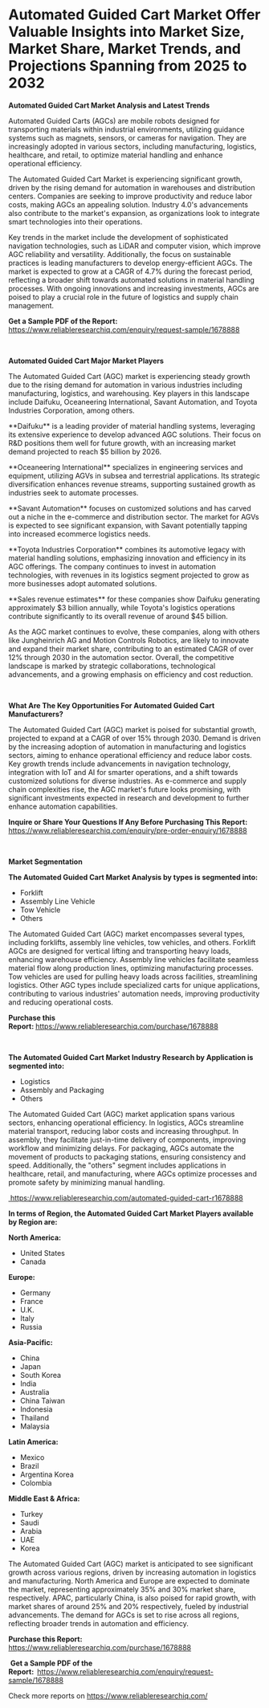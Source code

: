 <p><h1>Automated Guided Cart Market Offer Valuable Insights into Market Size, Market Share, Market Trends, and Projections Spanning from 2025 to 2032</h1></p><p><strong>Automated Guided Cart Market Analysis and Latest Trends</strong></p>
<p><p>Automated Guided Carts (AGCs) are mobile robots designed for transporting materials within industrial environments, utilizing guidance systems such as magnets, sensors, or cameras for navigation. They are increasingly adopted in various sectors, including manufacturing, logistics, healthcare, and retail, to optimize material handling and enhance operational efficiency.</p><p>The Automated Guided Cart Market is experiencing significant growth, driven by the rising demand for automation in warehouses and distribution centers. Companies are seeking to improve productivity and reduce labor costs, making AGCs an appealing solution. Industry 4.0's advancements also contribute to the market's expansion, as organizations look to integrate smart technologies into their operations.</p><p>Key trends in the market include the development of sophisticated navigation technologies, such as LiDAR and computer vision, which improve AGC reliability and versatility. Additionally, the focus on sustainable practices is leading manufacturers to develop energy-efficient AGCs. The market is expected to grow at a CAGR of 4.7% during the forecast period, reflecting a broader shift towards automated solutions in material handling processes. With ongoing innovations and increasing investments, AGCs are poised to play a crucial role in the future of logistics and supply chain management.</p></p>
<p><strong>Get a Sample PDF of the Report:&nbsp;</strong> <a href="https://www.reliableresearchiq.com/enquiry/request-sample/1678888?utm_campaign=3500&utm_medium=2&utm_source=Github&utm_content=ia&utm_term=24032025&utm_id=automated-guided-cart">https://www.reliableresearchiq.com/enquiry/request-sample/1678888</a></p>
<p>&nbsp;</p>
<p><strong>Automated Guided Cart Major Market Players</strong></p>
<p><p>The Automated Guided Cart (AGC) market is experiencing steady growth due to the rising demand for automation in various industries including manufacturing, logistics, and warehousing. Key players in this landscape include Daifuku, Oceaneering International, Savant Automation, and Toyota Industries Corporation, among others.</p><p>**Daifuku** is a leading provider of material handling systems, leveraging its extensive experience to develop advanced AGC solutions. Their focus on R&D positions them well for future growth, with an increasing market demand projected to reach $5 billion by 2026.</p><p>**Oceaneering International** specializes in engineering services and equipment, utilizing AGVs in subsea and terrestrial applications. Its strategic diversification enhances revenue streams, supporting sustained growth as industries seek to automate processes.</p><p>**Savant Automation** focuses on customized solutions and has carved out a niche in the e-commerce and distribution sector. The market for AGVs is expected to see significant expansion, with Savant potentially tapping into increased ecommerce logistics needs.</p><p>**Toyota Industries Corporation** combines its automotive legacy with material handling solutions, emphasizing innovation and efficiency in its AGC offerings. The company continues to invest in automation technologies, with revenues in its logistics segment projected to grow as more businesses adopt automated solutions.</p><p>**Sales revenue estimates** for these companies show Daifuku generating approximately $3 billion annually, while Toyota's logistics operations contribute significantly to its overall revenue of around $45 billion. </p><p>As the AGC market continues to evolve, these companies, along with others like Jungheinrich AG and Motion Controls Robotics, are likely to innovate and expand their market share, contributing to an estimated CAGR of over 12% through 2030 in the automation sector. Overall, the competitive landscape is marked by strategic collaborations, technological advancements, and a growing emphasis on efficiency and cost reduction.</p></p>
<p>&nbsp;</p>
<p><strong>What Are The Key Opportunities For Automated Guided Cart Manufacturers?</strong></p>
<p><p>The Automated Guided Cart (AGC) market is poised for substantial growth, projected to expand at a CAGR of over 15% through 2030. Demand is driven by the increasing adoption of automation in manufacturing and logistics sectors, aiming to enhance operational efficiency and reduce labor costs. Key growth trends include advancements in navigation technology, integration with IoT and AI for smarter operations, and a shift towards customized solutions for diverse industries. As e-commerce and supply chain complexities rise, the AGC market's future looks promising, with significant investments expected in research and development to further enhance automation capabilities.</p></p>
<p><strong>Inquire or Share Your Questions If Any Before Purchasing This Report:</strong> <a href="https://www.reliableresearchiq.com/enquiry/pre-order-enquiry/1678888?utm_campaign=3500&utm_medium=2&utm_source=Github&utm_content=ia&utm_term=24032025&utm_id=automated-guided-cart">https://www.reliableresearchiq.com/enquiry/pre-order-enquiry/1678888</a></p>
<p>&nbsp;</p>
<p><strong>Market Segmentation</strong></p>
<p><strong>The Automated Guided Cart Market Analysis by types is segmented into:</strong></p>
<p><ul><li>Forklift</li><li>Assembly Line Vehicle</li><li>Tow Vehicle</li><li>Others</li></ul></p>
<p><p>The Automated Guided Cart (AGC) market encompasses several types, including forklifts, assembly line vehicles, tow vehicles, and others. Forklift AGCs are designed for vertical lifting and transporting heavy loads, enhancing warehouse efficiency. Assembly line vehicles facilitate seamless material flow along production lines, optimizing manufacturing processes. Tow vehicles are used for pulling heavy loads across facilities, streamlining logistics. Other AGC types include specialized carts for unique applications, contributing to various industries' automation needs, improving productivity and reducing operational costs.</p></p>
<p><strong>Purchase this Report:&nbsp;</strong><a href="https://www.reliableresearchiq.com/purchase/1678888?utm_campaign=3500&utm_medium=2&utm_source=Github&utm_content=ia&utm_term=24032025&utm_id=automated-guided-cart">https://www.reliableresearchiq.com/purchase/1678888</a></p>
<p>&nbsp;</p>
<p><strong>The Automated Guided Cart Market Industry Research by Application is segmented into:</strong></p>
<p><ul><li>Logistics</li><li>Assembly and Packaging</li><li>Others</li></ul></p>
<p><p>The Automated Guided Cart (AGC) market application spans various sectors, enhancing operational efficiency. In logistics, AGCs streamline material transport, reducing labor costs and increasing throughput. In assembly, they facilitate just-in-time delivery of components, improving workflow and minimizing delays. For packaging, AGCs automate the movement of products to packaging stations, ensuring consistency and speed. Additionally, the "others" segment includes applications in healthcare, retail, and manufacturing, where AGCs optimize processes and promote safety by minimizing manual handling.</p></p>
<p><a href="https://www.reliableresearchiq.com/automated-guided-cart-r1678888?utm_campaign=3500&utm_medium=2&utm_source=Github&utm_content=ia&utm_term=24032025&utm_id=automated-guided-cart">&nbsp;https://www.reliableresearchiq.com/automated-guided-cart-r1678888</a></p>
<p><strong>In terms of Region, the Automated Guided Cart Market Players available by Region are:</strong></p>
<p>
    <p> <strong> North America: </strong>
        <ul>
            <li>United States</li>
            <li>Canada</li>
        </ul>
        </p> 
    <p> <strong> Europe: </strong>
        <ul>
            <li>Germany</li>
            <li>France</li>
            <li>U.K.</li>
            <li>Italy</li>
            <li>Russia</li>
        </ul>
        </p> 
    <p> <strong> Asia-Pacific: </strong>
        <ul>
            <li>China</li>
            <li>Japan</li>
            <li>South Korea</li>
            <li>India</li>
            <li>Australia</li>
            <li>China Taiwan</li>
            <li>Indonesia</li>
            <li>Thailand</li>
            <li>Malaysia</li>
        </ul>
        </p> 
    <p> <strong> Latin America: </strong>
        <ul>
            <li>Mexico</li>
            <li>Brazil</li>
            <li>Argentina Korea</li>
            <li>Colombia</li>
        </ul>
        </p> 
    <p> <strong> Middle East & Africa: </strong>
        <ul>
            <li>Turkey</li>
            <li>Saudi</li>
            <li>Arabia</li>
            <li>UAE</li>
            <li>Korea</li>
        </ul>
    </p>
    </p>
<p><p>The Automated Guided Cart (AGC) market is anticipated to see significant growth across various regions, driven by increasing automation in logistics and manufacturing. North America and Europe are expected to dominate the market, representing approximately 35% and 30% market share, respectively. APAC, particularly China, is also poised for rapid growth, with market shares of around 25% and 20% respectively, fueled by industrial advancements. The demand for AGCs is set to rise across all regions, reflecting broader trends in automation and efficiency.</p></p>
<p><strong>Purchase this Report: </strong><a href="https://www.reliableresearchiq.com/purchase/1678888?utm_campaign=3500&utm_medium=2&utm_source=Github&utm_content=ia&utm_term=24032025&utm_id=automated-guided-cart">https://www.reliableresearchiq.com/purchase/1678888</a></p>
<p>&nbsp;<strong>Get a Sample PDF of the Report:&nbsp;&nbsp;</strong><a href="https://www.reliableresearchiq.com/enquiry/request-sample/1678888?utm_campaign=3500&utm_medium=2&utm_source=Github&utm_content=ia&utm_term=24032025&utm_id=automated-guided-cart">https://www.reliableresearchiq.com/enquiry/request-sample/1678888</a></p>
<p><strong></strong></p>
<p>Check more reports on <a href="https://www.reliableresearchiq.com/?utm_campaign=3500&utm_medium=2&utm_source=Github&utm_content=ia&utm_term=24032025&utm_id=automated-guided-cart">https://www.reliableresearchiq.com/</a></p>